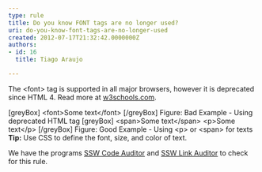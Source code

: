 ```yaml
---
type: rule
title: Do you know FONT tags are no longer used?
uri: do-you-know-font-tags-are-no-longer-used
created: 2012-07-17T21:32:42.0000000Z
authors:
- id: 16
  title: Tiago Araujo

---
```


The &lt;font&gt; tag is supported in all major browsers, however it is deprecated since HTML 4. Read more at [w3schools.com](http&#58;//www.w3schools.com/tags/tag_font.asp).
 
[greyBox]
 &lt;font&gt;Some text&lt;/font&gt; 
[/greyBox]
Figure: Bad Example - Using deprecated HTML tag
[greyBox]
 &lt;span&gt;Some text&lt;/span&gt;
&lt;p&gt;Some text&lt;/p&gt; 
[/greyBox]
Figure: Good Example - Using &lt;p&gt; or &lt;span&gt; for texts
**Tip:** Use CSS to define the font, size, and color of text.

We have the programs [SSW Code Auditor](http&#58;//www.ssw.com.au/ssw/CodeAuditor/Default.aspx) and [SSW Link Auditor](http&#58;//www.ssw.com.au/ssw/linkauditor/) to check for this rule.
